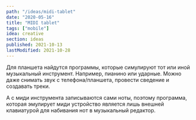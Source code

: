 ```yaml
---
path: "/ideas/midi-tablet"
date: "2020-05-16"
title: "MIDI tablet"
tags: ["mobile"]
idea: creative
section: ideas
published: 2021-10-13
lastModified: 2021-10-28
---
```


Для планшета найдутся программы, которые симулируют тот или иной музыкальный инструмент. Например, пианино или ударные. Можно даже снимать звук с телефона/планшета, провести сведение и создавать треки.

А с миди инструмента записываются сами ноты, поэтому программа, которая эмулирует миди устройство является лишь внешней клавиатурой для набивания нот в музыкальный редактор.